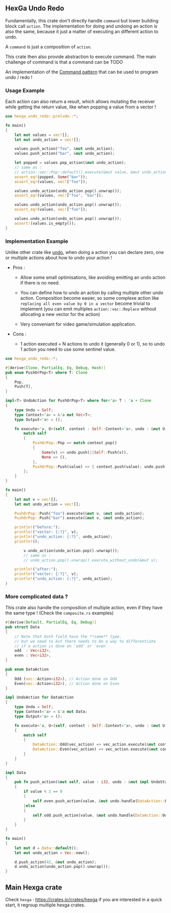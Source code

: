 ## HexGa Undo Redo

Fundamentally, this crate don't directly handle `command` but lower building block call `action`.
The implementation for doing and undoing an action is also the same, because it just a matter of executing an different action to undo.


A `command` is just a composition of `action`.

This crate then also provide abstraction to execute command. The main challenge of command is that a command can be TODO

An implementation of the [Command pattern](https://en.wikipedia.org/wiki/Command_pattern) that can be used to program undo / redo !


### Usage Example

Each action can also return a result, which allows mutating the receiver while getting the return value, like when popping a value from a vector !

```rust
use hexga_undo_redo::prelude::*;

fn main()
{
    let mut values = vec![];
    let mut undo_action = vec![];

    values.push_action("foo", &mut undo_action);
    values.push_action("bar", &mut undo_action);

    let popped = values.pop_action(&mut undo_action);
    // same as :
    // action::vec::Pop::default().execute(&mut value, &mut undo_action)
    assert_eq!(popped, Some("bar"));
    assert_eq!(values, vec!["foo"]);

    values.undo_action(undo_action.pop().unwrap());
    assert_eq!(values, vec!["foo", "bar"]);

    values.undo_action(undo_action.pop().unwrap());
    assert_eq!(values, vec!["foo"]);

    values.undo_action(undo_action.pop().unwrap());
    assert!(values.is_empty());
}
```

### Implementation Example

Unlike other crate like [undo](https://crates.io/crates/undo), when doing a action you can declare zero, one or multiple actions about how to undo your action !

- Pros :
    - Allow some small optimisations, like avoiding emitting an undo action if there is no need.

    - You can define how to undo an action by calling multiple other undo action. Composition become easier, so some complexe action like `replacing all even value by 0 in a vector` become trivial to implement (you can emit multiples `action::vec::Replace` without allocating a new vector for the action)

    - Very conveniant for video game/simulation application.


- Cons :
    - 1 action executed = N actions to undo it (generally 0 or 1), so to undo 1 action you need to use some sentinel value.

```rust
use hexga_undo_redo::*;

#[derive(Clone, PartialEq, Eq, Debug, Hash)]
pub enum PushOrPop<T> where T: Clone
{
    Pop,
    Push(T),
}

impl<T> UndoAction for PushOrPop<T> where for<'a> T : 'a + Clone
{
    type Undo = Self;
    type Context<'a> = &'a mut Vec<T>;
    type Output<'a> = ();

    fn execute<'a, U>(self, context : Self::Context<'a>, undo : &mut U) -> Self::Output<'a> where U : UndoStack<Self::Undo> {
        match self
        {
            PushOrPop::Pop => match context.pop()
            {
                Some(v) => undo.push(||Self::Push(v)),
                None => (),
            },
            PushOrPop::Push(value) => { context.push(value); undo.push(||Self::Pop); }
        };
    }
}

fn main()
{
    let mut v = vec![];
    let mut undo_action = vec![];

    PushOrPop::Push("foo").execute(&mut v, &mut undo_action);
    PushOrPop::Push("bar").execute(&mut v, &mut undo_action);

    println!("before:");
    println!("vector: {:?}", v);
    println!("undo_action: {:?}", undo_action);
    println!();

        v.undo_action(undo_action.pop().unwrap());
        // same as :
        // undo_action.pop().unwrap().execute_without_undo(&mut v);

    println!("after:");
    println!("vector: {:?}", v);
    println!("undo_action: {:?}", undo_action);
}
```

### More complicated data ?

This crate also handle the composition of multiple action, even if they have the same type !
(Check the `composite.rs` examples)

```rust
#[derive(Default, PartialEq, Eq, Debug)]
pub struct Data
{
    // Note that both field have the **same** type,
    // but we need to but there needs to be a way to differentiate
    // if a action is done on `odd` or `even`
    odd  : Vec<i32>,
    even : Vec<i32>,
}

pub enum DataAction
{
    Odd (vec::Action<i32>), // Action done on Odd
    Even(vec::Action<i32>), // Action done on Even
}

impl UndoAction for DataAction
{
    type Undo = Self;
    type Context<'a> = &'a mut Data;
    type Output<'a> = ();

    fn execute<'a, U>(self, context : Self::Context<'a>, undo : &mut U) -> Self::Output<'a> where U : UndoStack<Self::Undo>
    {
        match self
        {
            DataAction::Odd(vec_action) => vec_action.execute(&mut context.odd, &mut undo.handle(DataAction::Even)),
            DataAction::Even(vec_action) => vec_action.execute(&mut context.even, &mut undo.handle(DataAction::Odd)),
        }
    }
}

impl Data
{
    pub fn push_action(&mut self, value : i32, undo : &mut impl UndoStack<DataAction>)
    {
        if value % 2 == 0
        {
            self.even.push_action(value, &mut undo.handle(DataAction::Even)); // Just like that !
        }else
        {
            self.odd.push_action(value, &mut undo.handle(DataAction::Odd));
        }
    }
}

fn main()
{
    let mut d = Data::default();
    let mut undo_action = Vec::new();

    d.push_action(42, &mut undo_action);
    d.undo_action(undo_action.pop().unwrap());
}
```

## Main Hexga crate

Check `hexga` : https://crates.io/crates/hexga if you are interested in a quick start, it regroup multiple hexga crates.